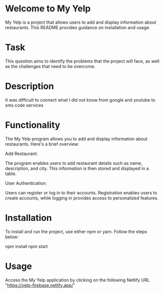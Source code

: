 # Welcome to My Yelp

My Yelp is a project that allows users to add and display information about restaurants. This README provides guidance on installation and usage.

# Task

This question aims to identify the problems that the project will face, as well as the challenges that need to be overcome.

# Description

It was difficult to connect what I did not know from google and youtube to sms code services



# Functionality

The My Yelp program allows you to add and display information about restaurants. Here's a brief overview:

Add Restaurant:

The program enables users to add restaurant details such as name, description, and city.
This information is then stored and displayed in a table.

User Authentication:

Users can register or log in to their accounts.
Registration enables users to create accounts, while logging in provides access to personalized features.

# Installation
To install and run the project, use either npm or yarn. Follow the steps below:

npm install 
npm start

# Usage
Access the My Yelp application by clicking on the following Netlify URL  "https://yelp-firebase.netlify.app/"
